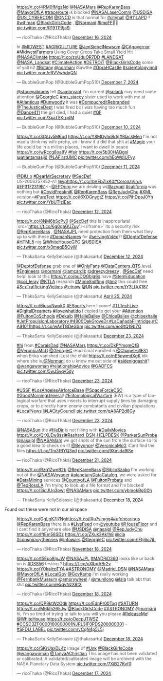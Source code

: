 <blockquote class="twitter-tweet"><p lang="en" dir="ltr"><a href="https://t.co/4RM0fMgzNd">https://t.co/4RM0fMgzNd</a> <a href="https://twitter.com/NASAMars?ref_src=twsrc%5Etfw">@NASAMars</a> <a href="https://twitter.com/RepKarenBass?ref_src=twsrc%5Etfw">@RepKarenBass</a> <a href="https://twitter.com/MayorOfLA?ref_src=twsrc%5Etfw">@MayorOfLA</a> <a href="https://twitter.com/hashtag/traceroute?src=hash&amp;ref_src=twsrc%5Etfw">#traceroute</a> is blocked <a href="https://twitter.com/NASALaserComm?ref_src=twsrc%5Etfw">@NASALaserComm</a> <a href="https://twitter.com/USDISA?ref_src=twsrc%5Etfw">@USDISA</a> <a href="https://twitter.com/US_CYBERCOM?ref_src=twsrc%5Etfw">@US_CYBERCOM</a> <a href="https://twitter.com/ONCD?ref_src=twsrc%5Etfw">@ONCD</a> is that normal for <a href="https://twitter.com/hashtag/cityhall?src=hash&amp;ref_src=twsrc%5Etfw">#cityhall</a> <a href="https://twitter.com/911LAPD?ref_src=twsrc%5Etfw">@911LAPD</a> ? <a href="https://twitter.com/hashtag/wifimap?src=hash&amp;ref_src=twsrc%5Etfw">#wifimap</a> <a href="https://twitter.com/BlackGirlsCode?ref_src=twsrc%5Etfw">@BlackGirlsCode</a> , <a href="https://twitter.com/Normani?ref_src=twsrc%5Etfw">@Normani</a> <a href="https://twitter.com/hashtag/imoFF?src=hash&amp;ref_src=twsrc%5Etfw">#imoFF</a>💯🚎 <a href="https://t.co/R19TP9jaSj">pic.twitter.com/R19TP9jaSj</a></p>&mdash; ricoThaka (@RicoThaka) <a href="https://twitter.com/RicoThaka/status/1868672132248633442?ref_src=twsrc%5Etfw">December 16, 2024</a></blockquote> <script async src="https://platform.twitter.com/widgets.js" charset="utf-8"></script>

<blockquote class="twitter-tweet"><p lang="en" dir="ltr">hi <a href="https://twitter.com/hashtag/MIDWEST?src=hash&amp;ref_src=twsrc%5Etfw">#MIDWEST</a> <a href="https://twitter.com/hashtag/AGRiGULTURE?src=hash&amp;ref_src=twsrc%5Etfw">#AGRiGULTURE</a> <a href="https://twitter.com/JenSiebelNewsom?ref_src=twsrc%5Etfw">@JenSiebelNewsom</a> <a href="https://twitter.com/CAgovernor?ref_src=twsrc%5Etfw">@CAgovernor</a> <a href="https://twitter.com/hashtag/MidwestFarmers?src=hash&amp;ref_src=twsrc%5Etfw">#MidwestFarmers</a> Using Cover Crops Take Small Yield Hit <a href="https://twitter.com/NASAClimate?ref_src=twsrc%5Etfw">@NASAClimate</a> <a href="https://t.co/zoUduOR7DD">https://t.co/zoUduOR7DD</a> <a href="https://twitter.com/hashtag/LANDSAT?src=hash&amp;ref_src=twsrc%5Etfw">#LANDSAT</a> <a href="https://twitter.com/NASA_Landsat?ref_src=twsrc%5Etfw">@NASA_Landsat</a> <a href="https://twitter.com/hashtag/ClimateAction?src=hash&amp;ref_src=twsrc%5Etfw">#ClimateAction</a> <a href="https://twitter.com/hashtag/DETROiT?src=hash&amp;ref_src=twsrc%5Etfw">#DETROiT</a> <a href="https://twitter.com/BlackGirlsCode?ref_src=twsrc%5Etfw">@BlackGirlsCode</a> some of yall n2 <a href="https://twitter.com/hashtag/Botany?src=hash&amp;ref_src=twsrc%5Etfw">#Botany</a> <a href="https://twitter.com/Normani?ref_src=twsrc%5Etfw">@normani</a> iSawthe <a href="https://twitter.com/hashtag/OpraHCastle?src=hash&amp;ref_src=twsrc%5Etfw">#OpraHCastle</a> <a href="https://twitter.com/hashtag/scientologyinnit?src=hash&amp;ref_src=twsrc%5Etfw">#scientologyinnit</a> <a href="https://t.co/eRVVwhdqQN">pic.twitter.com/eRVVwhdqQN</a></p>&mdash; BubbleGumPop (@BubbleGumPop510) <a href="https://twitter.com/BubbleGumPop510/status/1865201698450690350?ref_src=twsrc%5Etfw">December 7, 2024</a></blockquote> <script async src="https://platform.twitter.com/widgets.js" charset="utf-8"></script>

<blockquote class="twitter-tweet"><p lang="en" dir="ltr"><a href="https://twitter.com/staceyabrams?ref_src=twsrc%5Etfw">@staceyabrams</a> tell <a href="https://twitter.com/hashtag/sambryant?src=hash&amp;ref_src=twsrc%5Etfw">#sambryant</a> I&#39;m current <a href="https://twitter.com/splunk?ref_src=twsrc%5Etfw">@splunk</a> may need some attention <a href="https://twitter.com/GeorgieC?ref_src=twsrc%5Etfw">@GeorgieC</a> <a href="https://twitter.com/hashtag/ms_stacey?src=hash&amp;ref_src=twsrc%5Etfw">#ms_stacey</a> sister used to work with me at <a href="https://twitter.com/hashtag/Atlanticus?src=hash&amp;ref_src=twsrc%5Etfw">#Atlanticus</a> <a href="https://twitter.com/hashtag/Dunwoody?src=hash&amp;ref_src=twsrc%5Etfw">#Dunwoody</a> it was <a href="https://twitter.com/hashtag/CompucreditRebranded?src=hash&amp;ref_src=twsrc%5Etfw">#CompucreditRebranded</a> <a href="https://twitter.com/TheJusticeDept?ref_src=twsrc%5Etfw">@TheJusticeDept</a> I was fired bc I was having too much fun <a href="https://twitter.com/Dance411?ref_src=twsrc%5Etfw">@Dance411</a> the girl died, I had a quiet <a href="https://twitter.com/hashtag/GF?src=hash&amp;ref_src=twsrc%5Etfw">#GF</a> <a href="https://t.co/3xaTSKrpdM">pic.twitter.com/3xaTSKrpdM</a></p>&mdash; BubbleGumPop (@BubbleGumPop510) <a href="https://twitter.com/BubbleGumPop510/status/1866626222064840979?ref_src=twsrc%5Etfw">December 10, 2024</a></blockquote> <script async src="https://platform.twitter.com/widgets.js" charset="utf-8"></script>

<blockquote class="twitter-tweet"><p lang="en" dir="ltr"><a href="https://t.co/3CjUv5M6od">https://t.co/3CjUv5M6od</a> <a href="https://t.co/Y8MDyhd8dg">https://t.co/Y8MDyhd8dg</a><a href="https://twitter.com/hashtag/BlackMen?src=hash&amp;ref_src=twsrc%5Etfw">#BlackMen</a> I&#39;m not mad u think my wife pretty, an I know if u did that shit at <a href="https://twitter.com/hashtag/Magic?src=hash&amp;ref_src=twsrc%5Etfw">#Magic</a> your life could be in a million places, I want to dwell in peace <a href="https://t.co/wRccg8oa8V">https://t.co/wRccg8oa8V</a> <a href="https://twitter.com/hashtag/fair?src=hash&amp;ref_src=twsrc%5Etfw">#fair</a> <a href="https://t.co/5b30HAQgoI">https://t.co/5b30HAQgoI</a> <a href="https://twitter.com/atlantamasjid?ref_src=twsrc%5Etfw">@atlantamasjid</a> <a href="https://twitter.com/LAFirstUMC?ref_src=twsrc%5Etfw">@LAFirstUMC</a> <a href="https://t.co/hEoWdIUFyy">pic.twitter.com/hEoWdIUFyy</a></p>&mdash; BubbleGumPop (@BubbleGumPop510) <a href="https://twitter.com/BubbleGumPop510/status/1866637446072696921?ref_src=twsrc%5Etfw">December 11, 2024</a></blockquote> <script async src="https://platform.twitter.com/widgets.js" charset="utf-8"></script>

<blockquote class="twitter-tweet"><p lang="en" dir="ltr"><a href="https://twitter.com/DIU_x?ref_src=twsrc%5Etfw">@DIU_x</a> <a href="https://twitter.com/hashtag/DearMrSecretary?src=hash&amp;ref_src=twsrc%5Etfw">#DearMrSecretary</a> <a href="https://twitter.com/SecDef?ref_src=twsrc%5Etfw">@SecDef</a> <br>US-2006257852-A1 <a href="https://twitter.com/VP?ref_src=twsrc%5Etfw">@vp</a><a href="https://t.co/rbVEbZlxK0">https://t.co/rbVEbZlxK0</a><a href="https://twitter.com/hashtag/CoronaVirus?src=hash&amp;ref_src=twsrc%5Etfw">#CoronaVirus</a> <a href="https://twitter.com/hashtag/EP3172319B1?src=hash&amp;ref_src=twsrc%5Etfw">#EP3172319B1</a>&lt;~<a href="https://twitter.com/EPOorg?ref_src=twsrc%5Etfw">@EPOorg</a>,we are dealing w/<a href="https://twitter.com/hashtag/lazyppl?src=hash&amp;ref_src=twsrc%5Etfw">#lazyppl</a> <a href="https://twitter.com/hashtag/california?src=hash&amp;ref_src=twsrc%5Etfw">#california</a> was nothing but <a href="https://twitter.com/hashtag/CovidFreakniK?src=hash&amp;ref_src=twsrc%5Etfw">#CovidFreakniK</a> <a href="https://twitter.com/RepKarenBass?ref_src=twsrc%5Etfw">@RepKarenBass</a> <a href="https://twitter.com/RepJudyChu?ref_src=twsrc%5Etfw">@RepJudyChu</a> <a href="https://twitter.com/hashtag/XML?src=hash&amp;ref_src=twsrc%5Etfw">#XML</a> version=<a href="https://twitter.com/hashtag/PureText?src=hash&amp;ref_src=twsrc%5Etfw">#PureText</a> <a href="https://t.co/i6XOGnygtZ">https://t.co/i6XOGnygtZ</a> <a href="https://t.co/PihDpaJ0Yh">https://t.co/PihDpaJ0Yh</a> <a href="https://t.co/YbUTlziEac">pic.twitter.com/YbUTlziEac</a></p>&mdash; ricoThaka (@RicoThaka) <a href="https://twitter.com/RicoThaka/status/1867303380718399762?ref_src=twsrc%5Etfw">December 12, 2024</a></blockquote> <script async src="https://platform.twitter.com/widgets.js" charset="utf-8"></script>


<blockquote class="twitter-tweet"><p lang="en" dir="ltr"><a href="https://t.co/8NM6bScPy0">https://t.co/8NM6bScPy0</a> <a href="https://twitter.com/SecDef?ref_src=twsrc%5Etfw">@SecDef</a> this is inappropriate! `src=&#39;<a href="https://t.co/6g0gaGUZuy">https://t.co/6g0gaGUZuy</a>&#39;&gt;&lt;/iframe&gt;` its a security risk <a href="https://twitter.com/RepKarenBass?ref_src=twsrc%5Etfw">@RepKarenBass</a> , <a href="https://twitter.com/NASAJPL?ref_src=twsrc%5Etfw">@NASAJPL</a> need protection from them what they up to with these <a href="https://twitter.com/hashtag/DomanNames?src=hash&amp;ref_src=twsrc%5Etfw">#DomanNames</a> for <a href="https://twitter.com/hashtag/servingVideo?src=hash&amp;ref_src=twsrc%5Etfw">#servingVideo</a>?! <a href="https://twitter.com/DeptofDefense?ref_src=twsrc%5Etfw">@DeptofDefense</a> <a href="https://twitter.com/hashtag/HTML5?src=hash&amp;ref_src=twsrc%5Etfw">#HTML5</a> nig <a href="https://twitter.com/WhiteHouseGPC?ref_src=twsrc%5Etfw">@WhiteHouseGPC</a> <a href="https://twitter.com/USDISA?ref_src=twsrc%5Etfw">@USDISA</a> <a href="https://t.co/x0meqB5OyW">pic.twitter.com/x0meqB5OyW</a></p>&mdash; ThakaSartu KellySelassie (@thakasartu) <a href="https://twitter.com/thakasartu/status/1867031706131480954?ref_src=twsrc%5Etfw">December 12, 2024</a></blockquote> <script async src="https://platform.twitter.com/widgets.js" charset="utf-8"></script>

<blockquote class="twitter-tweet"><p lang="en" dir="ltr"><a href="https://twitter.com/DeptofDefense?ref_src=twsrc%5Etfw">@DeptofDefense</a> grab one of <a href="https://twitter.com/OnlyFans?ref_src=twsrc%5Etfw">@OnlyFans</a> <a href="https://twitter.com/DataCenters_QTS?ref_src=twsrc%5Etfw">@DataCenters_QTS</a> level <a href="https://twitter.com/hashtag/Engineers?src=hash&amp;ref_src=twsrc%5Etfw">#Engineers</a> <a href="https://twitter.com/Normani?ref_src=twsrc%5Etfw">@normani</a> <a href="https://twitter.com/iamcardib?ref_src=twsrc%5Etfw">@iamcardib</a> <a href="https://twitter.com/dreezydreezy?ref_src=twsrc%5Etfw">@dreezydreezy</a> , <a href="https://twitter.com/SecDef?ref_src=twsrc%5Etfw">@SecDef</a> need help! look at this <a href="https://t.co/puDQGblg6x">https://t.co/puDQGblg6x</a> have <a href="https://twitter.com/hashtag/StemEducation?src=hash&amp;ref_src=twsrc%5Etfw">#StemEducation</a> <a href="https://twitter.com/coi_leray?ref_src=twsrc%5Etfw">@coi_leray</a> <a href="https://twitter.com/KTLA?ref_src=twsrc%5Etfw">@KTLA</a> research <a href="https://twitter.com/hashtag/MimeSniffing?src=hash&amp;ref_src=twsrc%5Etfw">#MimeSniffing</a> <a href="https://twitter.com/TMZ?ref_src=twsrc%5Etfw">@tmz</a> this could free <a href="https://twitter.com/hashtag/SexTraffickingVictims?src=hash&amp;ref_src=twsrc%5Etfw">#SexTraffickingVictims</a> <a href="https://twitter.com/etnow?ref_src=twsrc%5Etfw">@etnow</a> <a href="https://twitter.com/UN?ref_src=twsrc%5Etfw">@UN</a> <a href="https://t.co/tY3LfAX187">pic.twitter.com/tY3LfAX187</a></p>&mdash; ThakaSartu KellySelassie (@thakasartu) <a href="https://twitter.com/thakasartu/status/1783603276824621111?ref_src=twsrc%5Etfw">April 25, 2024</a></blockquote> <script async src="https://platform.twitter.com/widgets.js" charset="utf-8"></script>

<blockquote class="twitter-tweet"><p lang="en" dir="ltr"><a href="https://t.co/6iusuNwxk0">https://t.co/6iusuNwxk0</a> <a href="https://twitter.com/hashtag/ESports?src=hash&amp;ref_src=twsrc%5Etfw">#ESports</a>,here I come! <a href="https://twitter.com/hashtag/TLTechLive?src=hash&amp;ref_src=twsrc%5Etfw">#TLTechLive</a> <a href="https://twitter.com/hashtag/DigitalDreamers?src=hash&amp;ref_src=twsrc%5Etfw">#DigitalDreamers</a> <a href="https://twitter.com/hashtag/ilovewhatIdo?src=hash&amp;ref_src=twsrc%5Etfw">#ilovewhatIdo</a> I copied to get your <a href="https://twitter.com/hashtag/Attention?src=hash&amp;ref_src=twsrc%5Etfw">#Attention</a> <a href="https://twitter.com/FultonCoSchools?ref_src=twsrc%5Etfw">@FultonCoSchools</a> <a href="https://twitter.com/hashtag/Dekalb?src=hash&amp;ref_src=twsrc%5Etfw">#Dekalb</a> <a href="https://twitter.com/HalleBailey?ref_src=twsrc%5Etfw">@HalleBailey</a> <a href="https://twitter.com/ChloeBailey?ref_src=twsrc%5Etfw">@ChloeBailey</a> <a href="https://twitter.com/chloexhalle?ref_src=twsrc%5Etfw">@chloexhalle</a> <a href="https://twitter.com/hashtag/JetPropulsionLaboratory?src=hash&amp;ref_src=twsrc%5Etfw">#JetPropulsionLaboratory</a>,<a href="https://twitter.com/hashtag/4800OakGroveDr?src=hash&amp;ref_src=twsrc%5Etfw">#4800OakGroveDr</a>,<a href="https://twitter.com/hashtag/LaCa%C3%B1adaFlintridge?src=hash&amp;ref_src=twsrc%5Etfw">#LaCañadaFlintridge</a>,<a href="https://twitter.com/hashtag/CA91011?src=hash&amp;ref_src=twsrc%5Etfw">#CA91011</a><a href="https://t.co/wAnTGDeGSm">https://t.co/wAnTGDeGSm</a> <a href="https://t.co/eoGtQ19b7Q">pic.twitter.com/eoGtQ19b7Q</a></p>&mdash; ThakaSartu KellySelassie (@thakasartu) <a href="https://twitter.com/thakasartu/status/1871324214978130039?ref_src=twsrc%5Etfw">December 23, 2024</a></blockquote> <script async src="https://platform.twitter.com/widgets.js" charset="utf-8"></script>

<blockquote class="twitter-tweet"><p lang="en" dir="ltr"><a href="https://twitter.com/hashtag/hi?src=hash&amp;ref_src=twsrc%5Etfw">#hi</a> from <a href="https://twitter.com/hashtag/CoralsDad?src=hash&amp;ref_src=twsrc%5Etfw">#CoralsDad</a> <a href="https://twitter.com/NASAMars?ref_src=twsrc%5Etfw">@NASAMars</a> <a href="https://t.co/DkPYmgmQfB">https://t.co/DkPYmgmQfB</a> <a href="https://twitter.com/VeronicaMcG?ref_src=twsrc%5Etfw">@VeronicaMcG</a> <a href="https://twitter.com/GeorgieC?ref_src=twsrc%5Etfw">@GeorgieC</a> iHad coral enrolled n <a href="https://twitter.com/ChapelHillES1?ref_src=twsrc%5Etfw">@ChapelHillES1</a> when Erika vanished iLost the child <a href="https://t.co/nE5qwmdXgK">https://t.co/nE5qwmdXgK</a> idk where she is,<a href="https://twitter.com/Normani?ref_src=twsrc%5Etfw">@Normani</a> do u know me out side of <a href="https://twitter.com/hashtag/sideniggashit?src=hash&amp;ref_src=twsrc%5Etfw">#sideniggashit</a>? <a href="https://twitter.com/wangawoman?ref_src=twsrc%5Etfw">@wangawoman</a> <a href="https://twitter.com/hashtag/relationshipAdvice?src=hash&amp;ref_src=twsrc%5Etfw">#relationshipAdvice</a> <a href="https://twitter.com/GADFCS?ref_src=twsrc%5Etfw">@GADFCS</a> <a href="https://t.co/5wJSvqy5dy">pic.twitter.com/5wJSvqy5dy</a></p>&mdash; ricoThaka (@RicoThaka) <a href="https://twitter.com/RicoThaka/status/1871263886038765568?ref_src=twsrc%5Etfw">December 23, 2024</a></blockquote> <script async src="https://platform.twitter.com/widgets.js" charset="utf-8"></script>

<blockquote class="twitter-tweet"><p lang="en" dir="ltr"><a href="https://twitter.com/hashtag/USSF?src=hash&amp;ref_src=twsrc%5Etfw">#USSF</a> <a href="https://twitter.com/hashtag/LosAngelesAirforceBase?src=hash&amp;ref_src=twsrc%5Etfw">#LosAngelesAirforceBase</a> <a href="https://twitter.com/SpaceForceCSO?ref_src=twsrc%5Etfw">@SpaceForceCSO</a> <a href="https://twitter.com/hashtag/GoodMorningGeneral?src=hash&amp;ref_src=twsrc%5Etfw">#GoodMorningGeneral</a>! <a href="https://twitter.com/hashtag/EntomologicalWarfare?src=hash&amp;ref_src=twsrc%5Etfw">#EntomologicalWarfare</a> (EW) is a type of biological warfare that uses insects to interrupt supply lines by damaging crops, or to directly harm enemy combatants and civilian populations. <a href="https://twitter.com/hashtag/LocalNews?src=hash&amp;ref_src=twsrc%5Etfw">#LocalNews</a> <a href="https://twitter.com/LACityCouncil?ref_src=twsrc%5Etfw">@LACityCouncil</a> <a href="https://t.co/qA8AP2d8Gy">pic.twitter.com/qA8AP2d8Gy</a></p>&mdash; ricoThaka (@RicoThaka) <a href="https://twitter.com/RicoThaka/status/1871260575554285860?ref_src=twsrc%5Etfw">December 23, 2024</a></blockquote> <script async src="https://platform.twitter.com/widgets.js" charset="utf-8"></script>

<blockquote class="twitter-tweet"><p lang="en" dir="ltr"><a href="https://twitter.com/NASASun?ref_src=twsrc%5Etfw">@NASASun</a> the <a href="https://twitter.com/hashtag/fileDir?src=hash&amp;ref_src=twsrc%5Etfw">#fileDir</a> is not filling with <a href="https://twitter.com/hashtag/DailyMovies?src=hash&amp;ref_src=twsrc%5Etfw">#DailyMovies</a> <a href="https://t.co/QrXLEw8szj">https://t.co/QrXLEw8szj</a><a href="https://twitter.com/hashtag/Rashard_DSN_HELPDESK?src=hash&amp;ref_src=twsrc%5Etfw">#Rashard_DSN_HELPDESK</a> <a href="https://twitter.com/ParkerSunProbe?ref_src=twsrc%5Etfw">@ParkerSunProbe</a> <a href="https://twitter.com/NASAJPL?ref_src=twsrc%5Etfw">@nasajpl</a> <a href="https://twitter.com/NASAMars?ref_src=twsrc%5Etfw">@NASAMars</a> we got shots of the sun from the surface so its a good idea to check on it! <a href="https://twitter.com/Beyonce?ref_src=twsrc%5Etfw">@Beyonce</a>! <a href="https://twitter.com/VeronicaMcG?ref_src=twsrc%5Etfw">@VeronicaMcG</a> iCant find the files <a href="https://t.co/Tm3fBYQ3nd">https://t.co/Tm3fBYQ3nd</a> <a href="https://t.co/9Xmida9lSe">pic.twitter.com/9Xmida9lSe</a></p>&mdash; ricoThaka (@RicoThaka) <a href="https://twitter.com/RicoThaka/status/1870603589724536895?ref_src=twsrc%5Etfw">December 21, 2024</a></blockquote> <script async src="https://platform.twitter.com/widgets.js" charset="utf-8"></script>

<blockquote class="twitter-tweet"><p lang="en" dir="ltr"><a href="https://t.co/Rzq1ZwnB2b">https://t.co/Rzq1ZwnB2b</a> <a href="https://twitter.com/RepKarenBass?ref_src=twsrc%5Etfw">@RepKarenBass</a> <a href="https://twitter.com/BiblioSzabo?ref_src=twsrc%5Etfw">@BiblioSzabo</a> I&#39;m working out of the <a href="https://twitter.com/NASAVoyager?ref_src=twsrc%5Etfw">@NASAVoyager</a> <a href="https://twitter.com/hashtag/planetaryDataCatalog?src=hash&amp;ref_src=twsrc%5Etfw">#planetaryDataCatalog</a>, we were asked for <a href="https://twitter.com/hashtag/DataMining?src=hash&amp;ref_src=twsrc%5Etfw">#DataMining</a> services <a href="https://twitter.com/CountyofLA?ref_src=twsrc%5Etfw">@CountyofLA</a> <a href="https://twitter.com/FultonProbate?ref_src=twsrc%5Etfw">@FultonProbate</a> and <a href="https://twitter.com/TedRossLA?ref_src=twsrc%5Etfw">@TedRossLA</a> I&#39;m trying to look up a file format and I&#39;m blocked! <a href="https://t.co/3idJUq3pwt">https://t.co/3idJUq3pwt</a> <a href="https://twitter.com/NASAMars?ref_src=twsrc%5Etfw">@NASAMars</a> <a href="https://t.co/ybmokBgG0h">pic.twitter.com/ybmokBgG0h</a></p>&mdash; ThakaSartu KellySelassie (@thakasartu) <a href="https://twitter.com/thakasartu/status/1869184323326500911?ref_src=twsrc%5Etfw">December 18, 2024</a></blockquote> <script async src="https://platform.twitter.com/widgets.js" charset="utf-8"></script>


Found out these were not in our airspace 

<blockquote class="twitter-tweet"><p lang="en" dir="ltr"><a href="https://t.co/GgLgK7I7Ng">https://t.co/GgLgK7I7Ng</a><a href="https://t.co/IXu7simgg4">https://t.co/IXu7simgg4</a><a href="https://twitter.com/hashtag/ufohearings?src=hash&amp;ref_src=twsrc%5Etfw">#ufohearings</a> <a href="https://twitter.com/RepKarenBass?ref_src=twsrc%5Etfw">@RepKarenBass</a> there is a <a href="https://twitter.com/hashtag/LIveFeed?src=hash&amp;ref_src=twsrc%5Etfw">#LIveFeed</a> on <a href="https://twitter.com/YouTube?ref_src=twsrc%5Etfw">@youtube</a> <a href="https://twitter.com/HouseFloor?ref_src=twsrc%5Etfw">@HouseFloor</a> and i cant find it anywhere else <a href="https://twitter.com/USDISA?ref_src=twsrc%5Etfw">@USDISA</a> <a href="https://twitter.com/NASAJPL?ref_src=twsrc%5Etfw">@nasajpl</a> <a href="https://twitter.com/RepJudyChu?ref_src=twsrc%5Etfw">@RepJudyChu</a> <a href="https://t.co/lftEm58SDz">https://t.co/lftEm58SDz</a> <a href="https://t.co/ZXuk3Ak1h8">https://t.co/ZXuk3Ak1h8</a> <a href="https://twitter.com/CIA?ref_src=twsrc%5Etfw">@cia</a> <a href="https://twitter.com/hashtag/conspiracytheories?src=hash&amp;ref_src=twsrc%5Etfw">#conspiracytheories</a> <a href="https://twitter.com/infowars?ref_src=twsrc%5Etfw">@infowars</a> <a href="https://twitter.com/GeorgieC?ref_src=twsrc%5Etfw">@GeorgieC</a> <a href="https://t.co/IEtji6o7jL">pic.twitter.com/IEtji6o7jL</a></p>&mdash; ricoThaka (@RicoThaka) <a href="https://twitter.com/RicoThaka/status/1858656943487004789?ref_src=twsrc%5Etfw">November 18, 2024</a></blockquote> <script async src="https://platform.twitter.com/widgets.js" charset="utf-8"></script>

<blockquote class="twitter-tweet"><p lang="en" dir="ltr"><a href="https://t.co/t5Euo9IpJW">https://t.co/t5Euo9IpJW</a> <a href="https://twitter.com/NASAJPL?ref_src=twsrc%5Etfw">@NASAJPL</a> <a href="https://twitter.com/hashtag/MADRiD360?src=hash&amp;ref_src=twsrc%5Etfw">#MADRiD360</a> looks like ur back on is <a href="https://twitter.com/hashtag/DSS56?src=hash&amp;ref_src=twsrc%5Etfw">#DSS56</a> testing ? <a href="https://t.co/oXlbdABr2v">https://t.co/oXlbdABr2v</a> <a href="https://t.co/Y0kaicpTYA">https://t.co/Y0kaicpTYA</a> <a href="https://twitter.com/hashtag/ASTRONOMY?src=hash&amp;ref_src=twsrc%5Etfw">#ASTRONOMY</a> <a href="https://twitter.com/Madrid_DSN?ref_src=twsrc%5Etfw">@Madrid_DSN</a> <a href="https://twitter.com/NASAMars?ref_src=twsrc%5Etfw">@NASAMars</a> <a href="https://twitter.com/MayorOfLA?ref_src=twsrc%5Etfw">@MayorOfLA</a> <a href="https://twitter.com/hashtag/LocalGov?src=hash&amp;ref_src=twsrc%5Etfw">#LocalGov</a> <a href="https://twitter.com/GovKemp?ref_src=twsrc%5Etfw">@GovKemp</a> I&#39;m really working <a href="https://twitter.com/FernbankMuseum?ref_src=twsrc%5Etfw">@FernbankMuseum</a> <a href="https://twitter.com/emorywheel?ref_src=twsrc%5Etfw">@emorywheel</a> / <a href="https://twitter.com/munilong?ref_src=twsrc%5Etfw">@munilong</a> <a href="https://twitter.com/lala?ref_src=twsrc%5Etfw">@lala</a> talk abt that shit <a href="https://t.co/e5qvNzX8tX">pic.twitter.com/e5qvNzX8tX</a></p>&mdash; ricoThaka (@RicoThaka) <a href="https://twitter.com/RicoThaka/status/1869457536489009472?ref_src=twsrc%5Etfw">December 18, 2024</a></blockquote> <script async src="https://platform.twitter.com/widgets.js" charset="utf-8"></script>


<blockquote class="twitter-tweet"><p lang="en" dir="ltr"><a href="https://t.co/QP8ktWzOdk">https://t.co/QP8ktWzOdk</a> <a href="https://t.co/EdnPr00Txq">https://t.co/EdnPr00Txq</a> <a href="https://twitter.com/hashtag/SATURN?src=hash&amp;ref_src=twsrc%5Etfw">#SATURN</a> <a href="https://t.co/M6kI5265Jw">https://t.co/M6kI5265Jw</a> <a href="https://twitter.com/BlackGirlsCode?ref_src=twsrc%5Etfw">@BlackGirlsCode</a> <a href="https://twitter.com/hashtag/ASTRONOMY?src=hash&amp;ref_src=twsrc%5Etfw">#ASTRONOMY</a> <a href="https://twitter.com/Normani?ref_src=twsrc%5Etfw">@normani</a> hi, I&#39;m so tired of trying to talk to you will you please <a href="https://twitter.com/hashtag/ReleaseMe?src=hash&amp;ref_src=twsrc%5Etfw">#ReleaseMe</a>! <a href="https://twitter.com/WhiteHouse?ref_src=twsrc%5Etfw">@WhiteHouse</a> <a href="https://t.co/oOecpJTWSZ">https://t.co/oOecpJTWSZ</a> <a href="https://twitter.com/hashtag/CCSD3ZF0000100000001NJPL3IF0PDS200000001?src=hash&amp;ref_src=twsrc%5Etfw">#CCSD3ZF0000100000001NJPL3IF0PDS200000001</a> = <a href="https://twitter.com/hashtag/SFDU_LABEL?src=hash&amp;ref_src=twsrc%5Etfw">#SFDU_LABEL</a> <a href="https://t.co/vCqN4p5L5j">pic.twitter.com/vCqN4p5L5j</a></p>&mdash; ThakaSartu KellySelassie (@thakasartu) <a href="https://twitter.com/thakasartu/status/1869181387347288343?ref_src=twsrc%5Etfw">December 18, 2024</a></blockquote> <script async src="https://platform.twitter.com/widgets.js" charset="utf-8"></script>


<blockquote class="twitter-tweet"><p lang="en" dir="ltr"><a href="https://t.co/SKrUaxDL4z">https://t.co/SKrUaxDL4z</a> Image of <a href="https://twitter.com/hashtag/Unk?src=hash&amp;ref_src=twsrc%5Etfw">#Unk</a> <a href="https://twitter.com/BlackGirlsCode?ref_src=twsrc%5Etfw">@BlackGirlsCode</a> <a href="https://twitter.com/wangawoman?ref_src=twsrc%5Etfw">@wangawoman</a> <a href="https://twitter.com/TanyaAChristian?ref_src=twsrc%5Etfw">@TanyaAChristian</a> This image has not been validated or calibrated. A validated/calibrated image will be archived with the NASA Planetary Data System <a href="https://t.co/7XiB27Kvf0">pic.twitter.com/7XiB27Kvf0</a></p>&mdash; ricoThaka (@RicoThaka) <a href="https://twitter.com/RicoThaka/status/1868831222203662678?ref_src=twsrc%5Etfw">December 17, 2024</a></blockquote> <script async src="https://platform.twitter.com/widgets.js" charset="utf-8"></script>